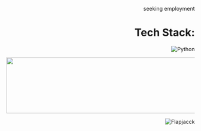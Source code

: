 <div align="right">

seeking employment


# Tech Stack:
![Python](https://img.shields.io/badge/python-3670A0?style=for-the-badge&logo=python&logoColor=ffdd54) 


<img width="800" height="150"  src="https://projectpokemon.org/images/shiny-sprite/ditto.gif" alt="Shiny scizor.gif"> <br>


<img src="https://komarev.com/ghpvc/?username=Flapjacck&label=Profile%20views&color=5c90bd&style=for-the-badge&base=1143" alt="Flapjacck" />
</div>

<!-- Proudly created with GPRM ( https://gprm.itsvg.in ) -->
<!-- Also proudly changed a bit by flapjacck ( thats me ) -->

